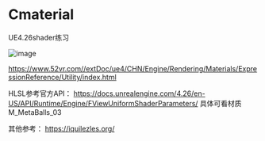 # Cmaterial
UE4.26shader练习

![image](https://user-images.githubusercontent.com/90947622/203506212-f2d9c1a8-726d-4f11-912a-abc78896da8e.png)




https://www.52vr.com//extDoc/ue4/CHN/Engine/Rendering/Materials/ExpressionReference/Utility/index.html

HLSL参考官方API：
https://docs.unrealengine.com/4.26/en-US/API/Runtime/Engine/FViewUniformShaderParameters/
具体可看材质 M_MetaBalls_03 


其他参考：
https://iquilezles.org/
